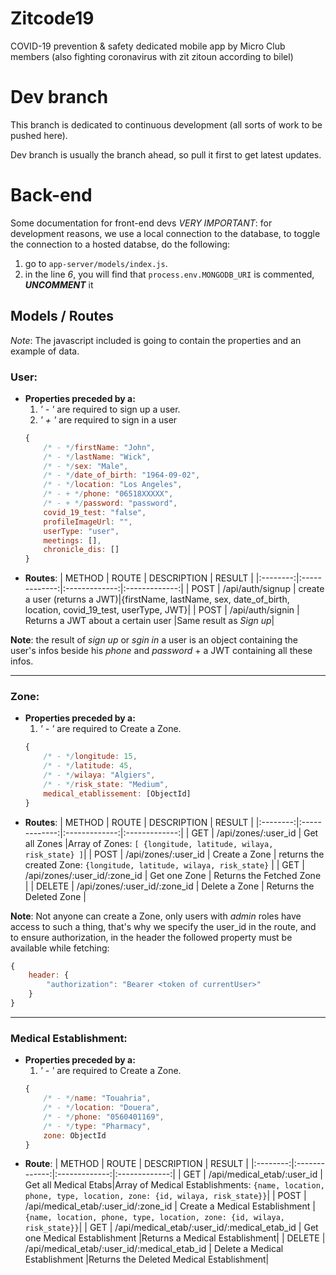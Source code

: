 # Zitcode19

COVID-19 prevention &amp; safety dedicated mobile app by Micro Club members (also fighting coronavirus with zit zitoun according to bilel)

# Dev branch
This branch is dedicated to continuous development (all sorts of work to be pushed here).

Dev branch is usually the branch ahead, so pull it first to get latest updates.

# Back-end
Some documentation for front-end devs
_VERY IMPORTANT_: for development reasons, we use a local connection to the database, to toggle the connection to a hosted databse, do the following:
1. go to `app-server/models/index.js`.
2. in the line _6_, you will find that `process.env.MONGODB_URI` is commented, **_UNCOMMENT_** it

## Models / Routes
_Note_: The javascript included is going to contain the properties and an example of data.
### User:
+ **Properties preceded by a:**
	1. _' - '_ are required to sign up a user.
	2. _' + '_ are required to sign in a user
	```javascript
	{
		/* - */firstName: "John",
		/* - */lastName: "Wick",
		/* - */sex: "Male",
		/* - */date_of_birth: "1964-09-02",
		/* - */location: "Los Angeles",
		/* - + */phone: "06518XXXXX",
		/* - + */password: "password",
		covid_19_test: "false",
		profileImageUrl: "",
		userType: "user",
		meetings: [],
		chronicle_dis: []
	}
	```
+ **Routes**:
	| METHOD | ROUTE | DESCRIPTION | RESULT |
	|:--------:|:-------------:|:-------------:|:-------------:|
	| POST | /api/auth/signup | create a user (returns a JWT)|{firstName, lastName, sex, date_of_birth, location, covid_19_test, userType, JWT}|
	| POST | /api/auth/signin | Returns a JWT about a certain user |Same result as _Sign up_|

**Note**: the result of _sign up_ or _sgin in_ a user is an object containing the user's infos beside his _phone_ and _password_ + a JWT containing all these infos.

---
### Zone:

+ **Properties preceded by a:**
	1. _' - '_ are required to Create a Zone.
	```javascript
	{
		/* - */longitude: 15,
		/* - */latitude: 45,
		/* - */wilaya: "Algiers",
		/* - */risk_state: "Medium",
		medical_etablissement: [ObjectId]
	}
	```
+ **Routes**:
	| METHOD | ROUTE | DESCRIPTION | RESULT |
	|:--------:|:-------------:|:-------------:|:-------------:|
	| GET | /api/zones/:user_id | Get all Zones |Array of Zones: `[ {longitude, latitude, wilaya, risk_state} ]`|
	| POST | /api/zones/:user_id | Create a Zone | returns the created Zone: `{longitude, latitude, wilaya, risk_state}` |
	| GET | /api/zones/:user_id/:zone_id | Get one Zone | Returns the Fetched Zone |
	| DELETE | /api/zones/:user_id/:zone_id | Delete a Zone | Returns the Deleted Zone |

**Note**: Not anyone can create a Zone, only users with _admin_ roles have access to such a thing, that's why we specify the user_id in the route, and to ensure authorization, in the header the followed property must be available while fetching:
```javascript
{
	header: {
		"authorization": "Bearer <token of currentUser>"
	}
}
```
---

### Medical Establishment:

+ **Properties preceded by a:**
	1. _' - '_ are required to Create a Zone.
	```javascript
	{
		/* - */name: "Touahria",
		/* - */location: "Douera",
		/* - */phone: "0560401169",
		/* - */type: "Pharmacy",
		zone: ObjectId
	}
	```
+ **Route**:
	| METHOD | ROUTE | DESCRIPTION | RESULT |
	|:--------:|:-------------:|:-------------:|:-------------:|
	| GET | /api/medical_etab/:user_id | Get all Medical Etabs|Array of Medical Establishments: `{name, location, phone, type, location, zone: {id, wilaya, risk_state}}`|
	| POST | /api/medical_etab/:user_id/:zone_id | Create a Medical Establishment |`{name, location, phone, type, location, zone: {id, wilaya, risk_state}}`|
	| GET | /api/medical_etab/:user_id/:medical_etab_id | Get one Medical Establishment |Returns a Medical Establishment|
	| DELETE | /api/medical_etab/:user_id/:medical_etab_id | Delete a Medical Establishment |Returns the Deleted Medical Establishment|
